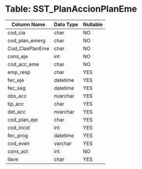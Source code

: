 # Table: SST_PlanAccionPlanEme

| Column Name | Data Type | Nullable |
|-------------|-----------|----------|
| cod_cia | char | NO |
| cod_plan_emerg | char | NO |
| Cod_ClasPlanEme | char | NO |
| cons_eje | int | NO |
| cod_acc_eme | char | NO |
| emp_resp | char | YES |
| fec_eje | datetime | YES |
| fec_seg | datetime | YES |
| obs_acc | nvarchar | YES |
| tip_acc | char | YES |
| det_acc | nvarchar | YES |
| cod_plan_eje | char | YES |
| cod_incid | int | YES |
| fec_prog | datetime | YES |
| cod_even | varchar | YES |
| cons_act | int | NO |
| llave | char | YES |
